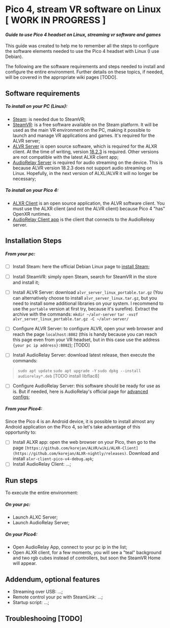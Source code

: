# Pico 4, stream VR software on Linux [ WORK IN PROGRESS ]
#### _Guide to use Pico 4 headset on Linux, streaming vr software and games_
This guide was created to help me to remember all the steps to configure the software elements needed to use the Pico 4 headset with Linux (I use Debian).

The following are the software requirements and steps needed to install and configure the entire environment.
Further details on these topics, if needed, will be covered in the appropriate wiki pages [TODO].

## Software requirements
##### To install on your PC (Linux):
- [Steam](https://store.steampowered.com/about/download): is needed due to SteamVR;
- [SteamVR](https://www.steamvr.com/en/): is a free software available on the Steam platform. It will be used as the main VR environment on the PC, making it possible to launch and manage VR applications and games. It's required for the ALVR server;
- [ALVR Server](https://github.com/alvr-org/ALVR) is open source software, which is required for the ALXR client. At the time of writing, version [18.2.3](https://github.com/alvr-org/ALVR/releases/tag/v18.2.3) is required. Other versions are not compatible with the latest ALXR client app;
- [AudioRelay Server](https://audiorelay.net/downloads) is required for audio streaming on the device. This is because ALVR version 18.2.3 does not support audio streaming on Linux. Hopefully, in the next version of ALXL/ALVR it will no longer be necessary;
##### To install on your Pico 4:
- [ALXR Client](https://github.com/korejan/ALVR/wiki/ALXR-Client) is an open source application, the ALVR software client. You must use the ALXR client (and not the ALVR client) because Pico 4 "has" OpenXR runtimes.
- [AudioRelay Client app](https://audiorelay.net/downloads) is the client that connects to the AudioReleay server.

## Installation Steps
##### From your pc:
- [ ] Install Steam: here the official Debian Linux page to [install Steam](https://wiki.debian.org/Steam#Installing_Steam);
- [ ] Install SteamVR: simply open Steam, search for SteamVR in the store and install it;
- [ ] Install ALVR Server: download `alvr_server_linux_portable.tar.gz` (You can alternatively choose to install `alvr_server_linux.tar.gz`, but you need to install some additional libraries on your system. I recommend to use the `portable` version at first try, because it's surefire).
Extract the archive with the commands:
 `mkdir ~/alvr-server`
 `tar -xvzf alvr_server_linux_portable.tar.gz -C ~/alvr-server/`
 
- [ ] Configure ALVR Server: to configure ALVR, open your web browser and reach the page `localhost:8082` (this is handy because you can reach this page even from your VR headset, but in this case use the address `{your pc ip address}:8082`);
[TODO]
- [ ] Install AudioRelay Server: download latest release, then execute the commands:
> `sudo apt update`
> `sudo apt upgrade -Y`
> `sudo dpkg --install audiorelay*.deb`
 [TODO install libflac8]
 
- [ ] Configure AudioRelay Server: this software should be ready for use as is. But if needed, here is AudioRelay's official page for [advanced configs](https://docs.audiorelay.net/instructions/linux/stream-audio-from-your-linux-pc-to-your-phone);
##### From your Pico4:
Since the Pico 4 is an Android device, it is possible to install almost any Android application on the Pico 4, so let's take advantage of this opportunity to:
- [ ] Install ALXR app: open the web browser on your Pico, then go to the page `[https://github.com/korejan/ALVR/wiki/ALXR-Client](https://github.com/korejan/ALXR-nightly/releases)`.
Download and install `alxr-client-pico-v4-debug.apk`;
- [ ] Install AudioRelay Client: ...;

## Run steps
To execute the entire environment:
##### On your pc:
- Launch ALXC Server;
- Launch AudioRelay Server;
##### On your Pico4:
- Open AudioRelay App, connect to your pc ip in the list;
- Open ALXR client, for a few moments, you will see a "teal" background and two rgb cubes instead of controllers, but soon the SteamVR Home will appear.

## Addendum, optional features
- Streaming over USB: ...;
- Remote control your pc with SteamLink: ...;
- Startup script: ...;

## Troubleshooing [TODO]
